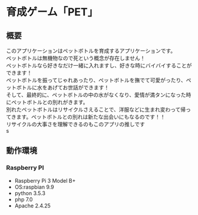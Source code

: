 
# 育成ゲーム「PET」
## 概要
このアプリケーションはペットボトルを育成するアプリケーションです。  
ペットボトルは無機物なので死という概念が存在しません！  
ペットボトルなら好きなだけ一緒に入れますし、好きな時にバイバイすることができます！  
ペットボトルを振ってじゃれあったり、ペットボトルを撫でて可愛がったり、ペットボトルに水をあげてお世話ができます！  
そして、最終的に、ペットボトルの中の水がなくなり、愛情が満タンになった時にペットボトルとの別れがきます。  
別れたペットボトルはリサイクルさえることで、洋服などに生まれ変わって帰ってきます。ペットボトルとの別れは新たな出会いにもなるのです！！  
リサイクルの大事さを理解できるのもこのアプリの推しです  
s
## 動作環境
### Raspberry PI
- Raspberry Pi 3 Model B+  
- OS:raspbian 9.9  
- python 3.5.3  
- php 7.0  
- Apache 2.4.25  
